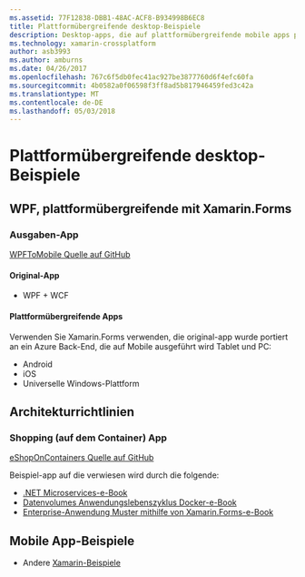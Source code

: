```yaml
---
ms.assetid: 77F12838-DBB1-48AC-ACF8-B934998B6EC8
title: Plattformübergreifende desktop-Beispiele
description: Desktop-apps, die auf plattformübergreifende mobile apps portiert werden.
ms.technology: xamarin-crossplatform
author: asb3993
ms.author: amburns
ms.date: 04/26/2017
ms.openlocfilehash: 767c6f5db0fec41ac927be3877760d6f4efc60fa
ms.sourcegitcommit: 4b0582a0f06598f3ff8ad5b817946459fed3c42a
ms.translationtype: MT
ms.contentlocale: de-DE
ms.lasthandoff: 05/03/2018
---
```

# <a name="cross-platform-desktop-samples"></a>Plattformübergreifende desktop-Beispiele

## <a name="wpf-to-cross-platform-with-xamarinforms"></a>WPF, plattformübergreifende mit Xamarin.Forms

### <a name="expenses-app"></a>Ausgaben-App

[WPFToMobile Quelle auf GitHub](https://github.com/nishanil/WPFToMobile)

#### <a name="original-app"></a>Original-App

* WPF + WCF

#### <a name="cross-platform-apps"></a>Plattformübergreifende Apps

Verwenden Sie Xamarin.Forms verwenden, die original-app wurde portiert an ein Azure Back-End, die auf Mobile ausgeführt wird Tablet und PC:

* Android
* iOS
* Universelle Windows-Plattform

## <a name="architecture-guidance"></a>Architekturrichtlinien

### <a name="eshop-on-containers-app"></a>Shopping (auf dem Container) App

[eShopOnContainers Quelle auf GitHub](https://github.com/dotnet-architecture/eShopOnContainers)

Beispiel-app auf die verwiesen wird durch die folgende:

* [.NET Microservices-e-Book](https://aka.ms/microservicesebook)
* [Datenvolumes Anwendungslebenszyklus Docker-e-Book](https://aka.ms/dockerlifecycleebook)
* [Enterprise-Anwendung Muster mithilfe von Xamarin.Forms-e-Book](~/xamarin-forms/enterprise-application-patterns/index.md)

## <a name="mobile-app-samples"></a>Mobile App-Beispiele

* Andere [Xamarin-Beispiele](https://developer.xamarin.com/samples/)
